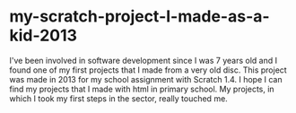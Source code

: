 # my-scratch-project-I-made-as-a-kid-2013
I've been involved in software development since I was 7 years old and I found one of my first projects that I made from a very old disc. This project was made in 2013 for my school assignment with Scratch 1.4. I hope I can find my projects that I made with html in primary school. My projects, in which I took my first steps in the sector, really touched me.
